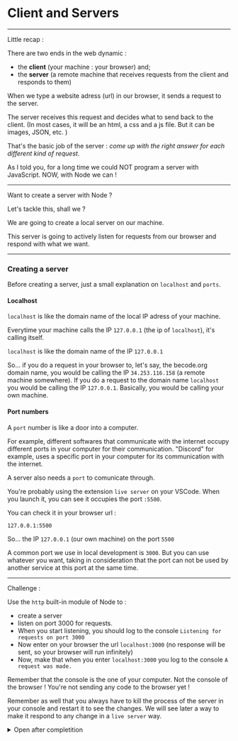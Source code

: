 # Client and Servers

---

Little recap :

There are two ends in the web dynamic :

- the **client** (your machine : your browser) and;
- the **server** (a remote machine that receives requests from the client and responds to them)

When we type a website adress (url) in our browser, it sends a request to the server.

The server receives this request and decides what to send back to the client. (In most cases, it will be an html, a css and a js file. But it can be images, JSON, etc. )

That's the basic job of the server : _come up with the right answer for each different kind of request._

As I told you, for a long time we could NOT program a server with JavaScript. NOW, with Node we can !

---

Want to create a server with Node ?

Let's tackle this, shall we ?

We are going to create a local server on our machine.

This server is going to actively listen for requests from our browser and respond with what we want.

---

### Creating a server

Before creating a server, just a small explanation on `localhost` and `ports`.

#### Localhost

`localhost` is like the domain name of the local IP adress of your machine.

Everytime your machine calls the IP `127.0.0.1` (the ip of `localhost`), it's calling itself.

`localhost` is like the domain name of the IP `127.0.0.1`

So... if you do a request in your browser to, let's say, the becode.org domain name, you would be calling the IP `34.253.116.158` (a remote machine somewhere). If you do a request to the domain name `localhost` you would be calling the IP `127.0.0.1`. Basically, you would be calling your own machine.

#### Port numbers

A `port` number is like a door into a computer.

For example, different softwares that communicate with the internet occupy different ports in your computer for their communication. "Discord" for example, uses a specific port in your computer for its communication with the internet.

A server also needs a `port` to comunicate through.

You're probably using the extension `live server` on your VSCode. When you launch it, you can see it occupies the port `:5500`.

You can check it in your browser url :

`127.0.0.1:5500`

So... the IP `127.0.0.1` (our own machine) on the port `5500`

A common port we use in local development is `3000`. But you can use whatever you want, taking in consideration that the port can not be used by another service at this port at the same time.

---

Challenge :

Use the `http` built-in module of Node to :

- create a server
- listen on port 3000 for requests.
- When you start listening, you should log to the console `Listening for requests on port 3000`
- Now enter on your browser the url `localhost:3000` (no response will be sent, so your browser will run infinitely)
- Now, make that when you enter `localhost:3000` you log to the console `A request was made.`

Remember that the console is the one of your computer. Not the console of the browser ! You're not sending any code to the browser yet !

Remember as well that you always have to kill the process of the server in your console and restart it to see the changes. We will see later a way to make it respond to any change in a `live server` way.

<details>
<summary>Open after completition</summary>
<br>

With the `http` module, we can use the method `createServer()` with a callback function that will run every time a request comes in.

This callback receives two parameters : the `request` and `response` objects

The request object (we can call it `req` for example) comes with loads of info about the request, like : the url requested, the request type (GET, POST,...), etc.

The response object (`res` for example) is the object that holds many methods to respond to the user in the browser.

Creating a server is not enough. You must tell node to listen for a request on a specifc IP and a specifc port. And also, use a callback that will be run when you start listening.

```js
const http = require("http");

const server = http.createServer((req, res) => {
  console.log("request made");
});

server.listen("3000", "localhost", () => {
  console.log("Listening for request on port 3000");
});
```

</details>
